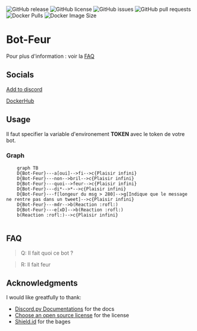 ![GitHub release](https://img.shields.io/github/v/release/F9mc/Bot-Feur)
![GitHub license](https://img.shields.io/github/license/F9mc/Bot-Feur)
![GitHub issues](https://img.shields.io/github/issues/F9mc/Bot-Feur)
![GitHub pull requests](https://img.shields.io/github/issues-pr/F9mc/Bot-Feur)
![Docker Pulls](https://img.shields.io/docker/pulls/efreipaul/bot-feur)
![Docker Image Size](https://img.shields.io/docker/image-size/efreipaul/bot-feur)

# Bot-Feur

Pour plus d'information : voir la [FAQ](#FAQ)

## Socials
[Add to discord](https://discord.com/api/oauth2/authorize?client_id=958447495913013258&permissions=137439370304&scope=bot%20applications.commands)

[DockerHub](https://hub.docker.com/repository/docker/efreipaul/bot-feur/general)

## Usage

Il faut specifier la variable d'environement **TOKEN** avec le token de votre bot.

### Graph

```mermaid
    graph TB
    D{Bot-Feur}---a[oui]-->fi-->c{Plaisir infini}
    D{Bot-Feur}---non-->bril-->c{Plaisir infini}
    D{Bot-Feur}---quoi-->feur-->c{Plaisir infini}
    D{Bot-Feur}---di*-->*-->c{Plaisir infini}
    D{Bot-Feur}---f[longeur du msg > 280]-->g[Indique que le message ne rentre pas dans un tweet]-->c{Plaisir infini}
    D{Bot-Feur}---mdr-->b(Reaction :rofl:)
    D{Bot-Feur}---e[xD]-->b(Reaction :rofl:)
    b(Reaction :rofl:)-->c{Plaisir infini}
    
```

## FAQ

> Q: Il fait quoi ce bot ?

> R: Il fait feur

## Acknowledgments

I would like greatfully to thank:

- [Discord.py Documentations](discordpy.readthedocs.io) for the docs
- [Choose an open source license](https://choosealicense.com/) for the license
- [Shield.id](https://shields.io/) for the bages
